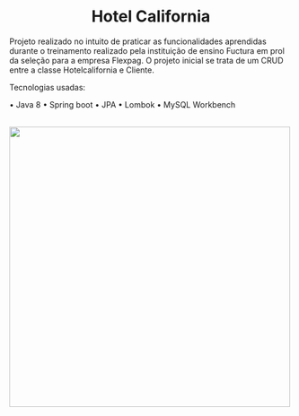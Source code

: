 <h1 align="center">Hotel California</h1>
Projeto realizado no intuito de praticar as funcionalidades aprendidas durante o treinamento realizado 
pela instituição de ensino Fuctura em prol da seleção para a empresa Flexpag. O projeto inicial se trata 
de um CRUD entre a classe Hotelcalifornia e Cliente.

Tecnologias usadas:

• Java 8
• Spring boot
• JPA
• Lombok
• MySQL Workbench

<br>
<img height="500px" src=”https://github.com/jocamposdot/hotelcaliforniaproject/blob/master/src/main/resources/ClientePics/GetAll.JPG?raw=true” />
<br>
